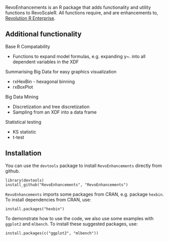 RevoEnhancements is an R package that adds functionality and utility functions to RevoScaleR. All functions require, and are enhancements to, [Revolution R Enterprise](http://www.revolutionanalytics.com/products/revolution-enterprise.php).

Additional functionality
------------------------

Base R Compatability
* Functions to expand model formulas, e.g. expanding y~. into all dependent variables in the XDF

Summarising Big Data for easy graphics visualization
* rxHexBin - hexagonal binning
* rxBoxPlot


Big Data Mining
* Discretization and tree discretization
* Sampling from an XDF into a data frame

Statistical testing
* KS statistic
* t-test

Installation
------------

You can use the `devtools` package to install `RevoEnhancements` directly from github.

    library(devtools)
    install_github("RevoEnhancements", "RevoEnhancements")

`RevoEnhancements` imports some packages from CRAN, e.g. package `hexbin`. To install dependencies from CRAN, use:

    install.packages("hexbin")
    
To demonstrate how to use the code, we also use some examples with `ggplot2` and `mlbench`.  To install these suggested packages, use:

    install.packages(c("ggplot2", "mlbench"))


